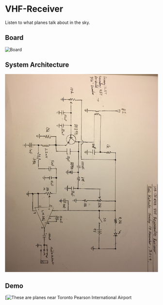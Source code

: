 # VHF-Receiver

Listen to what planes talk about in the sky.

## Board

![Board](/Reciever.jpg)

## System Architecture

![Block Diagram](/schematic.jpg)

## Demo

[![These are planes near Toronto Pearson International Airport](https://soundcloud.com/rishikesh-kakade/airband-recording)

